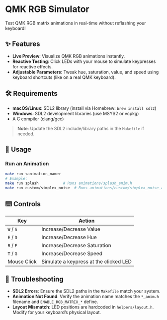 # QMK RGB Simulator  
Test QMK RGB matrix animations in real-time without reflashing your keyboard!

## ✨ Features  
- **Live Preview**: Visualize QMK RGB animations instantly.  
- **Reactive Testing**: Click LEDs with your mouse to simulate keypresses for reactive effects.  
- **Adjustable Parameters**: Tweak hue, saturation, value, and speed using keyboard shortcuts (like on a real QMK keyboard).  

## 🛠️ Requirements  
- **macOS/Linux**: SDL2 library (install via Homebrew: `brew install sdl2`)  
- **Windows**: SDL2 development libraries (use MSYS2 or vcpkg)  
- A C compiler (clang/gcc)  

> **Note**: Update the SDL2 include/library paths in the `Makefile` if needed.  

## 🚀 Usage  
### Run an Animation  
```bash  
make run <animation_name>  
# Example:  
make run splash           # Runs animations/splash_anim.h  
make run custom/simplex_noise  # Runs animations/custom/simplex_noise_anim.h  
```  

## ⌨️ Controls  
| Key         | Action                                 |
| ----------- | -------------------------------------- |
| `W` / `S`   | Increase/Decrease Value                |
| `E` / `D`   | Increase/Decrease Hue                  |
| `R` / `F`   | Increase/Decrease Saturation           |
| `T` / `G`   | Increase/Decrease Speed                |
| Mouse Click | Simulate a keypress at the clicked LED |

## 🔧 Troubleshooting  
- **SDL2 Errors**: Ensure the SDL2 paths in the `Makefile` match your system.  
- **Animation Not Found**: Verify the animation name matches the `*_anim.h` filename and `ENABLE_RGB_MATRIX_*` define.  
- **Layout Mismatch**: LED positions are hardcoded in `helpers/layout.h`. Modify for your keyboard’s physical layout.  